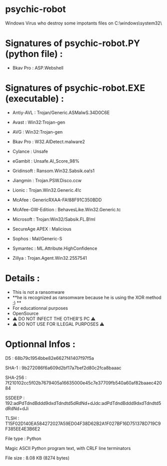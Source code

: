 # psychic-robot
Windows Virus who destroy some impotants files on C:\windows\system32\


# Signatures of psychic-robot.PY (python file) :
   - Bkav Pro : ASP.Webshell


# Signatures of psychic-robot.EXE (executable) : 

- Antiy-AVL : Trojan/Generic.ASMalwS.34D0C6E

- Avast : Win32:Trojan-gen

- AVG : Win32:Trojan-gen

- Bkav Pro : W32.AIDetect.malware2

- Cylance : Unsafe

- eGambit : Unsafe.AI_Score_98%

- Gridinsoft : Ransom.Win32.Sabsik.oa!s1

- Jiangmin : Trojan.PSW.Disco.ccw

- Lionic : Trojan.Win32.Generic.4!c

- McAfee : GenericRXAA-FA!88F91C350BDD

- McAfee-GW-Edition : BehavesLike.Win32.Generic.tc

- Microsoft : Trojan:Win32/Sabsik.FL.B!ml

- SecureAge APEX : Malicious

- Sophos : Mal/Generic-S

- Symantec : ML.Attribute.HighConfidence

- Zillya : Trojan.Agent.Win32.2557541

# Details :
- This is not a ransomware 
- **he is recognized as ransomware because he is using the XOR method ;) **
- For educationnal purposes
- OpenSource 
- ⚠️ DO NOT INFECT THE OTHER'S PC ⚠️
- ⚠️ DO NOT USE FOR ILLEGAL PURPOSES ⚠️

# Optionnal Infos :
 D5 : 68b79c1954bbe82e6627f41407f97f5a

   SHA-1 : 9b272086f6a609d2bf17a7bef2d80c2fca8baaac

   SHA-256 : 7f210102cc5f02b7679405a16635000e45c7e37709fb540a60af82baaec42084

   SSDEEP : 192:adPdTdndBddd9dxdTdndtd5dRdNd+dJdc:adPdTdndBddd9dxdTdndtd5dRdNd+dJi

   TLSH : T15F02D140EA584272027A59ED04F38D62B2A1F027BF16D751378D719C9F385EE4E3B6E2

   File type : Python

   Magic ASCII Python program text, with CRLF line terminators

   File size : 8.08 KB (8274 bytes) 
